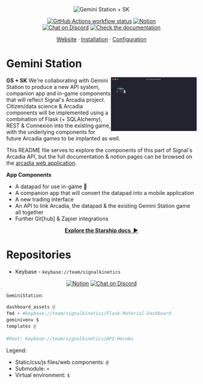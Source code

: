 <p align="center">
  <img
    width="400"
    src="https://ksr-ugc.imgix.net/assets/032/154/770/2a776b6dd43e13f8e7d2f3cf897c8424_original.png?ixlib=rb-4.0.2&crop=faces&w=1552&h=873&fit=crop&v=1611768158&auto=format&frame=1&q=92&s=7ce31c952ddcfa328862734669e64a7e"
    alt="Gemini Station + SK"
  />
</p>

<p align="center">
  <a href="https://github.com/starship/starship/actions"
    ><img
      src="https://img.shields.io/github/workflow/status/starship/starship/Main workflow/master?label=workflow&style=flat-square"
      alt="GitHub Actions workflow status"
  /></a>
  <a href="http://ar.skinetics.tech/stellarios/compass#GeminiStation"
    ><img
      src="https://img.shields.io/crates/v/starship?style=flat-square"
      alt="Notion"
  /></a>
  <br />
  <a href="https://discord.gg/starship"
    ><img
      src="https://img.shields.io/discord/567163873606500352?label=discord&logoColor=white&style=flat-square"
      alt="Chat on Discord"
  /></a><!--http://ar.skinetics.tech/stellarios/compass#GeminiStation-->
  <a href="https://www.notion.so/skinetics/Gemini-Station-15c17fe702ca4e718435a655bdcc0d7c"
    ><img
      src="https://img.shields.io/badge/apiheroku-GeminiStation-1DA1F3?style=flat-square&logo=replit"
      alt="Check the documentation"
  /></a>
</p>

<p align="center">
  <a href="https://starship.rs">Website</a>
  ·
  <a href="#🚀-installation">Installation</a>
  ·
  <a href="https://starship.rs/config/">Configuration</a>
</p>



<h1>Gemini Station</h1>

<img
  src="https://raw.githubusercontent.com/starship/starship/master/media/demo.gif"
  alt="Starship with iTerm2 and the Snazzy theme"
  width="45%"
  align="right"
/>

**GS + SK**
We're collaborating with Gemini Station to produce a new API system, companion app and in-game components that will reflect Signal's Arcadia project. Citizen/data science & Arcadia components will be implemented using a combination of Flask (+ SQLAlchemy), REST & Connexion into the existing game, with the underlying components for future Arcadia games to be implanted as well. 

This README file serves to explore the components of this part of Signal's Arcadia API, but the full documentation & notion pages can be browsed on the [arcadia web application](http://ar.skinetics.tech/stellarios/compass#GeminiStation).

**App Components**
- A datapad for use in-game 🚀
- A companion app that will convert the datapad into a mobile application
- A new trading interface
- An API to link Arcadia, the datapad & the existing Gemini Station game all together
- Further Git[hub] & Zapier integrations


<p align="center">
<a href="http://ar.skinetics.tech/stellarios/compass#GeminiStation"><strong>Explore the Starship docs&nbsp;&nbsp;▶</strong></a>
</p>

# Repositories
* Keybase - `keybase://team/signalkinetics`
<p align="center">
  <a href="keybase://team/signalkinetics/API-Heroku"
    ><img
      src="https://img.shields.io/badge/keybase-APIHeroku-1DA1F3?style=flat-square"
      alt="Notion"
  /></a>
  <a href="keybase://team/signalkinetics/Flask-Material-Dashboard"
    ><img
      src="https://img.shields.io/badge/keybase-flaskmaterialdashboard-1DA1F3?style=flat-square"
      alt="Chat on Discord"
  /></a><!--http://ar.skinetics.tech/stellarios/compass#GeminiStation-->
  </br>
</p>

`GeminiStation`:
```py
dashboard_assets @
fmd + #keybase://team/signalkinetics/Flask-Material-Dashboard
geminivenv $ 
templates @

#Root: keybase://team/signalkinetics/API-Heroku
```

Legend:
* Static/css/js files/web components: `@`
* Submodule: `+`
* Virtual environment: `$`